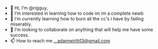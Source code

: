 - 👋 Hi, I’m @rigguy,
- 👀 I’m interested in learning how to code im im a complete newb
- 🌱 I’m currently learning how to burn all the cc's i have by failing miserably.
- 💞️ I’m looking to collaborate on anything that will help me have some success.
- 📫 How to reach me ...adamwirth13@gmail.com

<!---
rigguy/rigguy is a ✨ special ✨ repository because its `README.md` (this file) appears on your GitHub profile.
You can click the Preview link to take a look at your changes.
--->
